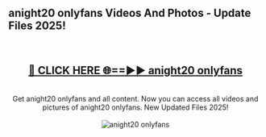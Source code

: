 <h2>anight20 onlyfans Videos And Photos - Update Files 2025!</h2>
<br>
<div align="center">
<h2><a href="https://linkcuts.com/hfmhzwbr" rel="nofollow">🔴 CLICK HERE 🌐==►► anight20 onlyfans</a></h2>
<br>
Get anight20 onlyfans and all content. Now you can access all videos and pictures of anight20 onlyfans. New Updated Files 2025!
<br>
<br>
<a href="https://linkcuts.com/hfmhzwbr" rel="nofollow" data-target="animated-image.originalLink"><img src="https://i.ibb.co.com/WyWwxjT/player-gif2.gif" alt="anight20 onlyfans" style="max-width: 100%; display: inline-block;" data-target="animated-image.originalImage"></a>
</div>
<br>